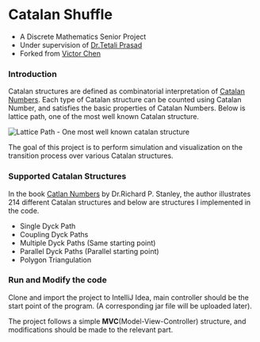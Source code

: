 # Catalan Shuffle
* A Discrete Mathematics Senior Project
* Under supervision of [Dr.Tetali Prasad](https://people.math.gatech.edu/~tetali/)
* Forked from [Victor Chen](https://github.com/yiqic1993)

### Introduction 

Catalan structures are defined as combinatorial interpretation of [Catalan Numbers](http://mathworld.wolfram.com/CatalanNumber.html).  Each type of Catalan structure can be counted using Catalan Number, and satisfies the basic properties of Catalan Numbers. Below is lattice path, one of the most well known Catalan structure. 

![Lattice Path - One most well known catalan structure](https://upload.wikimedia.org/wikipedia/commons/thumb/f/f4/Catalan_number_4x4_grid_example.svg/450px-Catalan_number_4x4_grid_example.svg.png)

The goal of this project is to perform simulation and visualization on the transition process over various Catalan structures.

### Supported Catalan Structures

In the book [Catlan Numbers](http://www.cambridge.org/us/academic/subjects/mathematics/discrete-mathematics-information-theory-and-coding/catalan-numbers?format=PB&isbn=9781107427747) by Dr.Richard P. Stanley, the author illustrates 214 different Catalan structures and below are structures I implemented in the code. 

* Single Dyck Path 
* Coupling Dyck Paths
* Multiple Dyck Paths (Same starting point)
* Parallel Dyck Paths (Parallel starting point)
* Polygon Triangulation  

### Run and Modify the code

Clone and import the project to IntelliJ Idea, main controller should be the start point of the program. (A corresponding jar file will be uploaded later).

The project follows a simple **MVC**(Model-View-Controller) structure, and modifications should be made to the relevant part. 